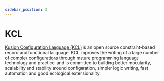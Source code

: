 ```yaml
---
sidebar_position: 3
---
```


# KCL

[Kusion Configuration Language (KCL)](https://kcl-lang.io/) is an open source constraint-based record and functional language. KCL improves the writing of a large number of complex configurations through mature programming language technology and practice, and is committed to building better modularity, scalability and stability around configuration, simpler logic writing, fast automation and good ecological extensionality.